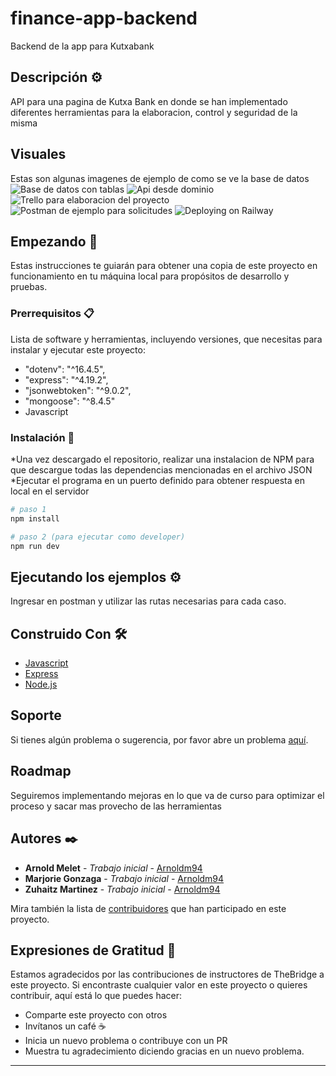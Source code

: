 # finance-app-backend

Backend de la app para Kutxabank

## Descripción ⚙️

API para una pagina de Kutxa Bank en donde se han implementado diferentes herramientas para la elaboracion, control y seguridad de la misma

## Visuales

Estas son algunas imagenes de ejemplo de como se ve la base de datos
![Base de datos con tablas](./img/)
![Api desde dominio](./img/)
![Trello para elaboracion del proyecto](./img/)
![Postman de ejemplo para solicitudes](./img/)
![Deploying on Railway](./img/)

## Empezando 🚀

Estas instrucciones te guiarán para obtener una copia de este proyecto en funcionamiento en tu máquina local para propósitos de desarrollo y pruebas.

### Prerrequisitos 📋

Lista de software y herramientas, incluyendo versiones, que necesitas para instalar y ejecutar este proyecto:

- "dotenv": "^16.4.5",
- "express": "^4.19.2",
- "jsonwebtoken": "^9.0.2",
- "mongoose": "^8.4.5"
- Javascript

### Instalación 🔧

*Una vez descargado el repositorio, realizar una instalacion de NPM para que descargue todas las dependencias mencionadas en el archivo JSON
*Ejecutar el programa en un puerto definido para obtener respuesta en local en el servidor

```bash
# paso 1
npm install
```

```bash
# paso 2 (para ejecutar como developer)
npm run dev
```

## Ejecutando los ejemplos ⚙️

Ingresar en postman y utilizar las rutas necesarias para cada caso.

## Construido Con 🛠️

- [Javascript](https://developer.mozilla.org/es/docs/Web/JavaScript)
- [Express](https://expressjs.com/)
- [Node.js](https://nodejs.org/en)

## Soporte

Si tienes algún problema o sugerencia, por favor abre un problema [aquí](https://github.com/arnoldm94/RedSocial/issues).

## Roadmap

Seguiremos implementando mejoras en lo que va de curso para optimizar el proceso y sacar mas provecho de las herramientas

## Autores ✒️

- **Arnold Melet** - _Trabajo inicial_ - [Arnoldm94](https://github.com/arnoldm94)
- **Marjorie Gonzaga** - _Trabajo inicial_ - [Arnoldm94](https://github.com/MarjoAnabel)
- **Zuhaitz Martinez** - _Trabajo inicial_ - [Arnoldm94](https://github.com/Zuhaitz)

Mira también la lista de [contribuidores](https://github.com/contributors) que han participado en este proyecto.

## Expresiones de Gratitud 🎁

Estamos agradecidos por las contribuciones de instructores de TheBridge a este proyecto. Si encontraste cualquier valor en este proyecto o quieres contribuir, aquí está lo que puedes hacer:

- Comparte este proyecto con otros
- Invítanos un café ☕
- Inicia un nuevo problema o contribuye con un PR
- Muestra tu agradecimiento diciendo gracias en un nuevo problema.

---
